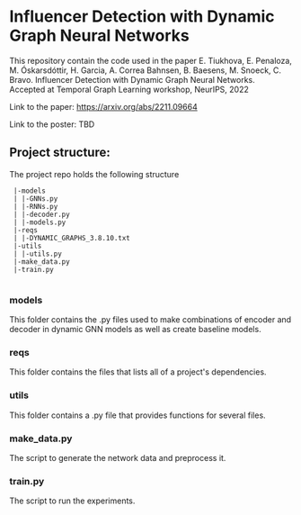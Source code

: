 # Influencer Detection with Dynamic Graph Neural Networks 

This repository contain the code used in the paper E. Tiukhova, E. Penaloza, M. Óskarsdóttir, H. Garcia, A. Correa Bahnsen, B. Baesens, M. Snoeck, C. Bravo. Influencer Detection with Dynamic Graph Neural Networks. Accepted at Temporal Graph Learning workshop, NeurIPS, 2022

Link to the paper: https://arxiv.org/abs/2211.09664

Link to the poster: TBD


## Project structure: 

The project repo holds the following structure
```
 |-models
 | |-GNNs.py
 | |-RNNs.py
 | |-decoder.py
 | |-models.py
 |-reqs
 | |-DYNAMIC_GRAPHS_3.8.10.txt
 |-utils
 | |-utils.py
 |-make_data.py
 |-train.py
 

```
### models

This folder contains the .py files used to make combinations of encoder and decoder in dynamic GNN models as well as create baseline models.

### reqs

This folder contains the files that lists all of a project's dependencies.

### utils

This folder contains a .py file that provides functions for several files.

### make_data.py

The script to generate the network data and preprocess it. 

### train.py

The script to run the experiments. 
